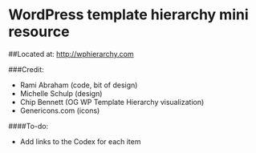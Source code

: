 WordPress template hierarchy mini resource
==========================================

##Located at: http://wphierarchy.com

###Credit:

- Rami Abraham (code, bit of design)
- Michelle Schulp (design)
- Chip Bennett (OG WP Template Hierarchy visualization)
- Genericons.com (icons)

####To-do:

- Add links to the Codex for each item
